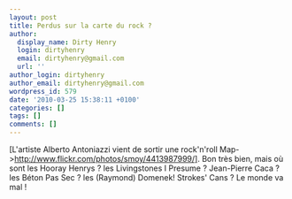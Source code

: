 ```yaml
---
layout: post
title: Perdus sur la carte du rock ?
author:
  display_name: Dirty Henry
  login: dirtyhenry
  email: dirtyhenry@gmail.com
  url: ''
author_login: dirtyhenry
author_email: dirtyhenry@gmail.com
wordpress_id: 579
date: '2010-03-25 15:38:11 +0100'
categories: []
tags: []
comments: []
---
```

[L'artiste Alberto Antoniazzi vient de sortir une rock'n'roll Map->http://www.flickr.com/photos/smoy/4413987999/]. Bon très bien, mais où sont les Hooray Henrys ? les Livingstones I Presume ? Jean-Pierre Caca ? les Béton Pas Sec ? les (Raymond) Domenek! Strokes' Cans ? Le monde va mal !
